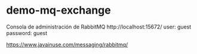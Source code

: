 # demo-mq-exchange


Consola de administración de RabbitMQ
http://localhost:15672/
user: guest
password: guest

https://www.javainuse.com/messaging/rabbitmq/